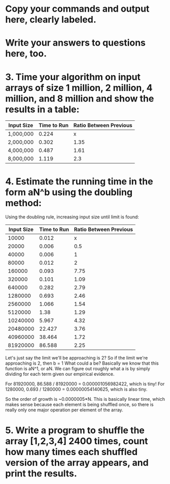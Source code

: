 # Copy your commands and output here, clearly labeled.

# Write your answers to questions here, too.
# 3. Time your algorithm on input arrays of size 1 million, 2 million, 4 million, and 8 million and show the results in a table:

Input Size | Time to Run | Ratio Between Previous
--- | --- | ---
1,000,000 | 0.224 | x
2,000,000 | 0.302 | 1.35
4,000,000 | 0.487 | 1.61
8,000,000 | 1.119 | 2.3

# 4. Estimate the running time in the form aN^b using the doubling method:

Using the doubling rule, increasing input size until limit is found:

Input Size | Time to Run | Ratio Between Previous
--- | --- | ---
10000 | 0.012 | x
20000 | 0.006 | 0.5
40000 | 0.006 | 1
80000 | 0.012 | 2
160000 | 0.093 | 7.75
320000 | 0.101 | 1.09
640000 | 0.282 | 2.79
1280000 | 0.693 | 2.46
2560000 | 1.066 | 1.54
5120000 | 1.38 | 1.29
10240000 | 5.967 | 4.32
20480000 | 22.427 | 3.76
40960000 | 38.464 | 1.72
81920000 | 86.588 | 2.25


Let's just say the limit we'll be approaching is 2?
So if the limit we're approaching is 2, then b = 1
What could a be? Basically we know that this function is aN^1, or aN. We can figure out roughly what a is by simply dividing for each term given our empirical evidence.

For 81920000, 86.588 / 81920000 = 0.000001056982422, which is tiny!
For 1280000, 0.693 / 1280000 = 0.00000054140625, which is also tiny.

So the order of growth is ~0.0000005*N. This is basically linear time, which makes sense because each element is being shuffled once, so there is really only one major operation per element of the array.

# 5. Write a program to shuffle the array [1,2,3,4] 2400 times, count how many times each shuffled version of the array appears, and print the results.




